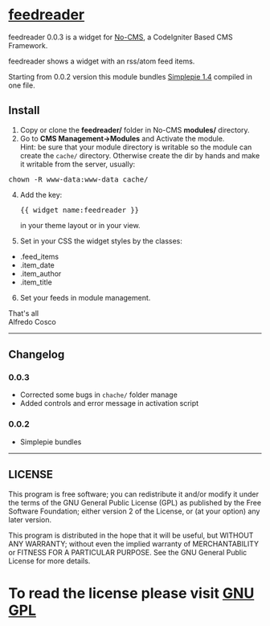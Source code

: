 # [feedreader](https://github.com/orazionelson/feedreader)

feedreader 0.0.3 is a widget for [No-CMS](https://github.com/goFrendiAsgard/No-CMS), a CodeIgniter Based CMS Framework.

feedreader shows a widget with an rss/atom feed items.

Starting from 0.0.2 version this module bundles [Simplepie 1.4](https://github.com/simplepie/simplepie) compiled in one file.

## Install
1) Copy or clone the <b>feedreader/</b> folder in No-CMS <b>modules/</b> directory.<br>
3) Go to <b>CMS Management->Modules</b> and Activate the module.<br>
Hint: be sure that your module directory is writable so the module can create the <code>cache/</code> directory. 
Otherwise create the dir by hands and make it writable from the server, usually:
<pre>chown -R www-data:www-data cache/</pre> 
4) Add the key: <pre>{{ widget_name:feedreader }}</pre> in your theme layout or in your view.<br>

5) Set in your CSS the widget styles by the classes: 
<ul>
<li>.feed_items</li>
<li>.item_date</li>
<li>.item_author</li>
<li>.item_title</li>
</ul>

6) Set your feeds in module management.

That's all<br>
Alfredo Cosco

----------------------------------------------------------------------

## Changelog
### 0.0.3 
* Corrected some bugs in <code>chache/</code> folder manage
* Added controls and error message in activation script

### 0.0.2 
* Simplepie bundles

----------------------------------------------------------------------
## LICENSE

 This program is free software; you can redistribute it and/or
 modify it under the terms of the GNU General Public License (GPL)
 as published by the Free Software Foundation; either version 2
 of the License, or (at your option) any later version.

 This program is distributed in the hope that it will be useful,
 but WITHOUT ANY WARRANTY; without even the implied warranty of
 MERCHANTABILITY or FITNESS FOR A PARTICULAR PURPOSE. See the
 GNU General Public License for more details.

 To read the license please visit [GNU GPL](http://www.gnu.org/copyleft/gpl.html)
======================================================================
